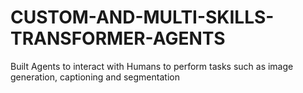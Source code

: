 # CUSTOM-AND-MULTI-SKILLS-TRANSFORMER-AGENTS
Built Agents to interact with Humans to perform tasks such as image generation, captioning and segmentation

